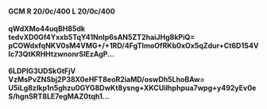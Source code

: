 #### GCM R 20/0c/400 L 20/0c/400
**qWdXMo44uqBH85dk**<br/>**tedvXD0Gf4Yxxb5TqY41NnIp6sAN5ZT2haiJHg8kPiQ=**<br/>**pCOWdxfqNKV0sM4VMG+/+1RD/4FgTImoOfRKb0xOx5qZdur+Ct6D1S4VIc73QtKRHHtzwnonrSlEzAgP...**<br/><br/>
**6LDPlG3UDSkGtFjV**<br/>**VzMsPvZNSbj2P38X0eHFT8eoR2iaMD/oswDh5LhoBAw=**<br/>**U5iLg8zIkp1n5ghzu0GYG8DwKt8ysng+XKCUiIhphpua7wpg+y492yEv0eS/hgnSRT8LE7egMAZ0tqh1...**